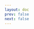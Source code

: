 ```yaml
---
layout: doc
prev: false
next: false
---
```


<CustomItemBox :item="{
  name: '翠影花',
  icon: '/wiki/item/flower_green.png',
  type: '医药',
  description: '',
  params: {
    stack: 20,
    durability: -1 
  },
  obtain: {
    found: [],
    npc: [],
    shop: [],
    gardening: []
  }
}" />
